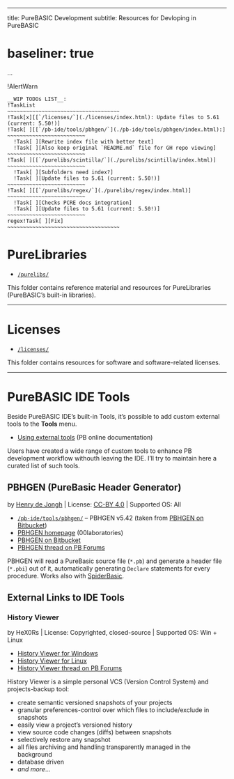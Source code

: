 
---
title:    PureBASIC Development
subtitle: Resources for Devloping in PureBASIC
# baseliner: true
...

!AlertWarn
~~~~~~~~~~~~~~~~~~~~~~~~~~~~~~~~~~~~~~~~~~~~~~~~~~~~~~~~~~~~~~~~~~~~~~~~
__WIP TODOs LIST__:
!TaskList
~~~~~~~~~~~~~~~~~~~~~~~~~~~~~~~~~~~~
!Task[x][[`/licenses/`](./licenses/index.html): Update files to 5.61 (current: 5.50!)]
!Task[ ][[`/pb-ide/tools/pbhgen/`](./pb-ide/tools/pbhgen/index.html):]
~~~~~~~~~~~~~~~~~~~~~~~~~
  !Task[ ][Rewrite index file with better text]
  !Task[ ][Also keep original `README.md` file for GH repo viewing]
~~~~~~~~~~~~~~~~~~~~~~~~~
!Task[ ][[`/purelibs/scintilla/`](./purelibs/scintilla/index.html)]
~~~~~~~~~~~~~~~~~~~~~~~~~
  !Task[ ][Subfolders need index?]
  !Task[ ][Update files to 5.61 (current: 5.50!)]
~~~~~~~~~~~~~~~~~~~~~~~~~
!Task[ ][[`/purelibs/regex/`](./purelibs/regex/index.html)]
~~~~~~~~~~~~~~~~~~~~~~~~~
  !Task[ ][Checks PCRE docs integration]
  !Task[ ][Update files to 5.61 (current: 5.50!)]
~~~~~~~~~~~~~~~~~~~~~~~~~
regex!Task[ ][Fix]
~~~~~~~~~~~~~~~~~~~~~~~~~~~~~~~~~~~~
~~~~~~~~~~~~~~~~~~~~~~~~~~~~~~~~~~~~~~~~~~~~~~~~~~~~~~~~~~~~~~~~~~~~~~~~


PureLibraries
=============

-   [`/purelibs/`](./purelibs/index.html)

This folder contains reference material and resources for PureLibraries (PureBASIC’s built-in libraries).

------------------------------------------------------------------------

Licenses
========

-   [`/licenses/`](./licenses/index.html)

This folder contains resources for software and software-related licenses.

------------------------------------------------------------------------

PureBASIC IDE Tools
===================

Beside PureBASIC IDE’s built-in Tools, it’s possible to add custom external tools to the **Tools** menu.

-   [Using external tools](https://www.purebasic.com/documentation/reference/ide_externaltools.html) (PB online documentation)

Users have created a wide range of custom tools to enhance PB development workflow withouth leaving the IDE. I’ll try to maintain here a curated list of such tools.

PBHGEN (PureBasic Header Generator)
-----------------------------------

by [Henry de Jongh](https://00laboratories.com/about/henry-de-jongh) | License: [CC-BY 4.0](https://bitbucket.org/Henry00/pbhgen/src/e5828286b22ca59ec6168e49c57a1c51718978b4/LICENSE?at=master&fileviewer=file-view-default) | Supported OS: All

-   [`/pb-ide/tools/pbhgen/`](./pb-ide/tools/pbhgen/index.html) – PBHGEN v5.42 (taken from [PBHGEN on Bitbucket](https://bitbucket.org/Henry00/pbhgen))
-   [PBHGEN homepage](http://00laboratories.com/downloads/programming/purebasic-header-generator) (00laboratories)
-   [PBHGEN on Bitbucket](https://bitbucket.org/Henry00/pbhgen)
-   [PBHGEN thread on PB Forums](http://www.purebasic.fr/english/viewtopic.php?f=27&t=53414)

PBHGEN will read a PureBasic source file (`*.pb`) and generate a header file (`*.pbi`) out of it, automatically generating `Declare` statements for every procedure. Works also with [SpiderBasic](https://www.spiderbasic.com/).

External Links to IDE Tools
---------------------------

### History Viewer

by HeX0Rs | License: Copyrighted, closed-source | Supported OS: Win + Linux

-   [History Viewer for Windows](http://hex0rs.coderbu.de/e107_plugins/download/download.php?view.2)
-   [History Viewer for Linux](http://hex0rs.coderbu.de/e107_plugins/download/download.php?view.10)
-   [History Viewer thread on PB Forums](http://www.purebasic.fr/english/viewtopic.php?f=27&t=45757)

History Viewer is a simple personal VCS (Version Control System) and projects-backup tool:

-   create semantic versioned snapshots of your projects
-   granular preferences-control over which files to include/exclude in snapshots
-   easily view a project’s versioned history
-   view source code changes (diffs) between snapshots
-   selectively restore any snapshot
-   all files archiving and handling transparently managed in the background
-   database driven
-   *and more*…

